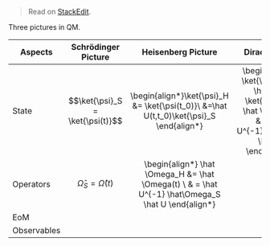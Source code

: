 > Read on [StackEdit](https://stackedit.io/).


$\newcommand{\bra}[1]{\left\langle #1\right|}
\newcommand{\ket}[1]{\left| #1\right\rangle}$

Three pictures in QM.

| Aspects        | Schrödinger Picture           | Heisenberg Picture  | Dirac Picture   |
| ------------- |:-------------:|:-----:|:-----------:|
| State      |  $$\ket{\psi}_S = \ket{\psi(t)}$$  |  \begin{align*}\ket{\psi}_H &= \ket{\psi(t_0)}\\ &=\hat U(t,t_0)\ket{\psi}_S \end{align*}  |  \begin{align*} \ket{\psi}_I & = \hat U_0 \ket{\psi}_S \\ \hat \Omega_I &= \hat U^{-1}\Omega_S \hat U  \end{align*}  |
| Operators   | $$\hat \Omega_S = \hat \Omega(t)$$  |  \begin{align*} \hat \Omega_H &= \hat \Omega(t) \\ & = \hat U^{-1} \hat\Omega_S \hat U \end{align*}  |  |
| EoM      |  |  |  |
| Observables      |  |  |  |